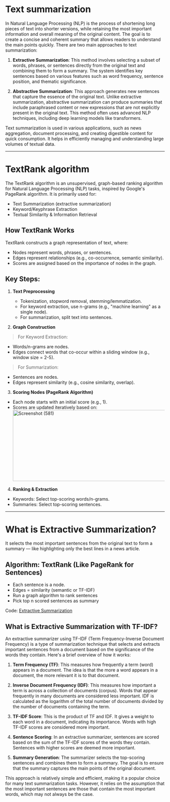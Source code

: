 # Text summarization 
In Natural Language Processing (NLP) is the process of shortening long pieces of text into shorter versions, while retaining the most important information and overall meaning of the original content. The goal is to create a concise and coherent summary that allows readers to understand the main points quickly. There are two main approaches to text summarization:

1. **Extractive Summarization**: This method involves selecting a subset of words, phrases, or sentences directly from the original text and combining them to form a summary. The system identifies key sentences based on various features such as word frequency, sentence position, and thematic significance.

2. **Abstractive Summarization**: This approach generates new sentences that capture the essence of the original text. Unlike extractive summarization, abstractive summarization can produce summaries that include paraphrased content or new expressions that are not explicitly present in the original text. This method often uses advanced NLP techniques, including deep learning models like transformers.

Text summarization is used in various applications, such as news aggregation, document processing, and creating digestible content for quick consumption. It helps in efficiently managing and understanding large volumes of textual data.
_______________________________________________________________________________________________________________________________________________________________________________________________________________
#  TextRank algorithm
The TextRank algorithm is an unsupervised, graph-based ranking algorithm for Natural Language Processing (NLP) tasks, inspired by Google's PageRank algorithm. It is primarily used for:

- Text Summarization (extractive summarization)
- Keyword/Keyphrase Extraction
- Textual Similarity & Information Retrieval

## How TextRank Works
TextRank constructs a graph representation of text, where:
- Nodes represent words, phrases, or sentences.
- Edges represent relationships (e.g., co-occurrence, semantic similarity).
- Scores are assigned based on the importance of nodes in the graph.

## Key Steps:
1. **Text Preprocessing**
   - Tokenization, stopword removal, stemming/lemmatization.
   - For keyword extraction, use n-grams (e.g., "machine learning" as a single node).
   - For summarization, split text into sentences.

2. **Graph Construction**
> For Keyword Extraction:
  - Words/n-grams are nodes.
   - Edges connect words that co-occur within a sliding window (e.g., window size = 2-5).

> For Summarization:
 - Sentences are nodes.
  - Edges represent similarity (e.g., cosine similarity, overlap).

3. **Scoring Nodes (PageRank Algorithm)**
- Each node starts with an initial score (e.g., 1).
- Scores are updated iteratively based on:
  <img width="696" height="225" alt="Screenshot (581)" src="https://github.com/user-attachments/assets/7caa480f-631d-4339-b842-b5ba4dd8ea6e" />



4. **Ranking & Extraction**

- Keywords: Select top-scoring words/n-grams.
- Summaries: Select top-scoring sentences.





_____________________________________________________________________________________________________________________________________________________________________________________________________________
# What is Extractive Summarization?
It selects the most important sentences from the original text to form a summary — like highlighting only the best lines in a news article.

## Algorithm: TextRank (Like PageRank for Sentences)
- Each sentence is a node.
- Edges = similarity (semantic or TF-IDF)
- Run a graph algorithm to rank sentences
- Pick top n scored sentences as summary

Code: [Extractive Summarization](https://github.com/Uttarayan002/nlp-learning-journey/blob/main/2.%20From_Clean_Text_to_Business_Insights/3.%20Summarization/1_extractive_text_summarization.py)

## What is Extractive Summarization with TF-IDF?
An extractive summarizer using TF-IDF (Term Frequency-Inverse Document Frequency) is a type of summarization technique that selects and extracts important sentences from a document based on the significance of the words they contain. Here's a brief overview of how it works:

1. **Term Frequency (TF)**: This measures how frequently a term (word) appears in a document. The idea is that the more a word appears in a document, the more relevant it is to that document.

2. **Inverse Document Frequency (IDF)**: This measures how important a term is across a collection of documents (corpus). Words that appear frequently in many documents are considered less important. IDF is calculated as the logarithm of the total number of documents divided by the number of documents containing the term.

3. **TF-IDF Score**: This is the product of TF and IDF. It gives a weight to each word in a document, indicating its importance. Words with high TF-IDF scores are considered more important.

4. **Sentence Scoring**: In an extractive summarizer, sentences are scored based on the sum of the TF-IDF scores of the words they contain. Sentences with higher scores are deemed more important.

5. **Summary Generation**: The summarizer selects the top-scoring sentences and combines them to form a summary. The goal is to ensure that the summary captures the main points of the original document.

This approach is relatively simple and efficient, making it a popular choice for many text summarization tasks. However, it relies on the assumption that the most important sentences are those that contain the most important words, which may not always be the case.

